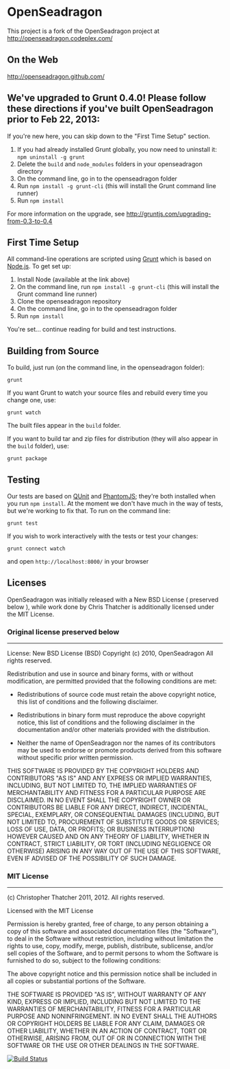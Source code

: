 # OpenSeadragon 

This project is a fork of the OpenSeadragon project at http://openseadragon.codeplex.com/

## On the Web

http://openseadragon.github.com/

## We've upgraded to Grunt 0.4.0! Please follow these directions if you've built OpenSeadragon prior to Feb 22, 2013:

If you're new here, you can skip down to the "First Time Setup" section.

1. If you had already installed Grunt globally, you now need to uninstall it: `npm uninstall -g grunt`
1. Delete the `build` and `node_modules` folders in your openseadragon directory
1. On the command line, go in to the openseadragon folder
1. Run `npm install -g grunt-cli` (this will install the Grunt command line runner)
1. Run `npm install`

For more information on the upgrade, see http://gruntjs.com/upgrading-from-0.3-to-0.4

## First Time Setup

All command-line operations are scripted using [Grunt](http://gruntjs.com/) which is based on [Node.js](http://nodejs.org/). To get set up:

1. Install Node (available at the link above)
1. On the command line, run `npm install -g grunt-cli` (this will install the Grunt command line runner)
1. Clone the openseadragon repository
1. On the command line, go in to the openseadragon folder
1. Run `npm install`

You're set... continue reading for build and test instructions.

## Building from Source

To build, just run (on the command line, in the openseadragon folder):

    grunt

If you want Grunt to watch your source files and rebuild every time you change one, use:

    grunt watch

The built files appear in the `build` folder.

If you want to build tar and zip files for distribution (they will also appear in the `build` folder), use:

    grunt package

## Testing

Our tests are based on [QUnit](http://qunitjs.com/) and [PhantomJS](http://phantomjs.org/); they're both installed when you run `npm install`. At the moment we don't have much in the way of tests, but we're working to fix that. To run on the command line:

    grunt test

If you wish to work interactively with the tests or test your changes:

    grunt connect watch

and open `http://localhost:8000/` in your browser

## Licenses

OpenSeadragon was initially released with a New BSD License ( preserved below ), while work done by Chris Thatcher is additionally licensed under the MIT License.

### Original license preserved below

-------------------------------------
License: New BSD License (BSD)
Copyright (c) 2010, OpenSeadragon
All rights reserved.

Redistribution and use in source and binary forms, with or without modification, are permitted provided that the following conditions are met:

* Redistributions of source code must retain the above copyright notice, this list of conditions and the following disclaimer.

* Redistributions in binary form must reproduce the above copyright notice, this list of conditions and the following disclaimer in the documentation and/or other materials provided with the distribution.

* Neither the name of OpenSeadragon nor the names of its contributors may be used to endorse or promote products derived from this software without specific prior written permission.

THIS SOFTWARE IS PROVIDED BY THE COPYRIGHT HOLDERS AND CONTRIBUTORS "AS IS" AND ANY EXPRESS OR IMPLIED WARRANTIES, INCLUDING, BUT NOT LIMITED TO, THE IMPLIED WARRANTIES OF MERCHANTABILITY AND FITNESS FOR A PARTICULAR PURPOSE ARE DISCLAIMED. IN NO EVENT SHALL THE COPYRIGHT OWNER OR CONTRIBUTORS BE LIABLE FOR ANY DIRECT, INDIRECT, INCIDENTAL, SPECIAL, EXEMPLARY, OR CONSEQUENTIAL DAMAGES (INCLUDING, BUT NOT LIMITED TO, PROCUREMENT OF SUBSTITUTE GOODS OR SERVICES; LOSS OF USE, DATA, OR PROFITS; OR BUSINESS INTERRUPTION) HOWEVER CAUSED AND ON ANY THEORY OF LIABILITY, WHETHER IN CONTRACT, STRICT LIABILITY, OR TORT (INCLUDING NEGLIGENCE OR OTHERWISE) ARISING IN ANY WAY OUT OF THE USE OF THIS SOFTWARE, EVEN IF ADVISED OF THE POSSIBILITY OF SUCH DAMAGE.

### MIT License

--------------------------------------
(c) Christopher Thatcher 2011, 2012. All rights reserved.

Licensed with the MIT License

Permission is hereby granted, free of charge, to any person obtaining a copy
of this software and associated documentation files (the "Software"), to deal
in the Software without restriction, including without limitation the rights
to use, copy, modify, merge, publish, distribute, sublicense, and/or sell
copies of the Software, and to permit persons to whom the Software is
furnished to do so, subject to the following conditions:

The above copyright notice and this permission notice shall be included in
all copies or substantial portions of the Software.

THE SOFTWARE IS PROVIDED "AS IS", WITHOUT WARRANTY OF ANY KIND, EXPRESS OR
IMPLIED, INCLUDING BUT NOT LIMITED TO THE WARRANTIES OF MERCHANTABILITY,
FITNESS FOR A PARTICULAR PURPOSE AND NONINFRINGEMENT. IN NO EVENT SHALL THE
AUTHORS OR COPYRIGHT HOLDERS BE LIABLE FOR ANY CLAIM, DAMAGES OR OTHER
LIABILITY, WHETHER IN AN ACTION OF CONTRACT, TORT OR OTHERWISE, ARISING FROM,
OUT OF OR IN CONNECTION WITH THE SOFTWARE OR THE USE OR OTHER DEALINGS IN
THE SOFTWARE.

[![Build Status](https://secure.travis-ci.org/openseadragon/openseadragon.png?branch=master)](http://travis-ci.org/openseadragon/openseadragon)

